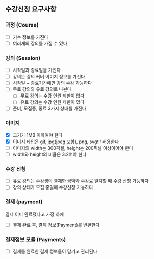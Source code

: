 ## 수강신청 요구사항

### 과정 (Course)
- [ ] 기수 정보를 가진다
- [ ] 여러개의 강의를 가질 수 있다

### 강의 (Session)
- [ ] 시작일과 종료일을 가진다
- [ ] 강의는 강의 커버 이미지 정보를 가진다
- [ ] 시작일 ~ 종료기간에만 강의 수강 가능하다
- [ ] 무료 강의와 유료 강의로 나뉜다
  - [ ] 무료 강의는 수강 인원 제한이 없다
  - [ ] 유료 강의는 수강 인원 제한이 있다
- [ ] 준비, 모집중, 종료 3가지 상태를 가진다

### 이미지
- [x] 크기가 1MB 이하여야 한다
- [x] 이미지 타입은 gif, jpg(jpeg 포함), png, svg만 허용한다
- [ ] 이미지의 width는 300픽셀, height는 200픽셀 이상이어야 한다
- [ ] width와 height의 비율은 3:2여야 한다

### 수강 신청
- [ ] 유료 강의는 수강생이 결제한 금액와 수강료 일치할 때 수강 신청 가능하다
- [ ] 강의 상태가 모집 중일때 수강신청 가능하다

### 결제 (payment)
결제 이미 완료됐다고 가정 하에
- [ ] 결제 완료 후, 결제 정보(Payment)를 반환한다

### 결제정보 모듈 (Payments)
- [ ] 결제를 완료한 결제 정보들이 담기고 관리된다